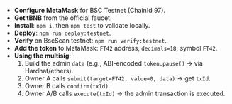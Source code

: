 - **Configure MetaMask** for BSC Testnet (ChainId 97).
- **Get tBNB** from the official faucet.
- **Install**: `npm i`, then `npm test` to validate locally.
- **Deploy**: `npm run deploy:testnet`.
- **Verify** on BscScan testnet: `npm run verify:testnet`.
- **Add the token** to MetaMask: `FT42` address, `decimals=18`, symbol `FT42`.
- **Using the multisig**:
  1. Build the admin `data` (e.g., ABI-encoded `token.pause()` -> via Hardhat/ethers).
  2. Owner A calls `submit(target=FT42, value=0, data)` -> get `txId`.
  3. Owner B calls `confirm(txId)`.
  4. Owner A/B calls `execute(txId)` -> the admin transaction is executed.

